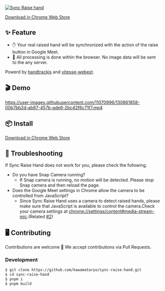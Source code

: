 <a href="https://chrome.google.com/webstore/detail/sync-raise-a-hand/pimhkdcdgmedijjnjeagagnnddgbcnkm"><img src="https://user-images.githubusercontent.com/11070996/130786978-6f0b821d-3da4-45b1-bae7-2b27644e2bc7.png" alt="Sync Raise hand"></a>

[Download in Chrome Web Store](https://chrome.google.com/webstore/detail/sync-raise-a-hand/pimhkdcdgmedijjnjeagagnnddgbcnkm)

## ✨ Feature

- ✋ Your real raised hand will be synchronized with the action of the raise button in Google Meet.
- 🔐 All processing is done within the browser. No image data will be sent to the any server.

Powerd by [handtrackjs](https://github.com/victordibia/handtrack.js/) and [vitesse-webext](https://github.com/antfu/vitesse-webext).

## 🎬 Demo

https://user-images.githubusercontent.com/11070996/130861858-00b7bb2d-ab87-457b-ade6-2bc42f6c71f7.mp4

## 📦 Install

[Download in Chrome Web Store](https://chrome.google.com/webstore/detail/sync-raise-a-hand/pimhkdcdgmedijjnjeagagnnddgbcnkm?hl=ja&authuser=1)

## 🔫 Troubleshooting
If Sync Raise Hand does not work for you, please check the following.

- Do you have Snap Camera running?
  - If Snap camera is running, no motion will be detected. Please stop Snap camera and then reload the page.
- Does the Google Meet settings in Chrome allow the camera to be controlled from JavaScript?
  - Since Sync Raise Hand uses a camera to detect raised hands, please make sure that JavaScript is available to control the camera.Check your camera settings at [chrome://settings/content#media-stream-mic](chrome://settings/content#media-stream-mic).(Related [#2](https://github.com/kawamataryo/sync-raise-hand/issues/2))


## 🖥 Contributing
Contributions are welcome 🎉
We accept contributions via Pull Requests.

### Development

```bash
$ git clone https://github.com/kawamataryo/sync-raise-hand.git
$ cd sync-raise-hand
$ pnpm i
$ pnpm build
```

